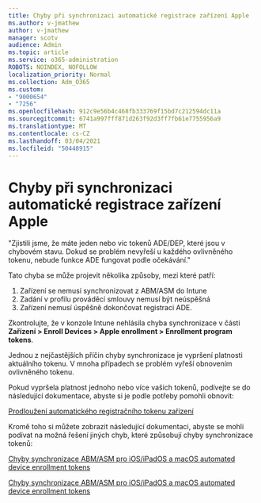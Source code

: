 ```yaml
---
title: Chyby při synchronizaci automatické registrace zařízení Apple
ms.author: v-jmathew
author: v-jmathew
manager: scotv
audience: Admin
ms.topic: article
ms.service: o365-administration
ROBOTS: NOINDEX, NOFOLLOW
localization_priority: Normal
ms.collection: Adm_O365
ms.custom:
- "9000654"
- "7256"
ms.openlocfilehash: 912c9e56b4c468fb333769f15bd7c212594dc11a
ms.sourcegitcommit: 6741a997fff871d263f92d3ff7fb61e7755956a9
ms.translationtype: MT
ms.contentlocale: cs-CZ
ms.lasthandoff: 03/04/2021
ms.locfileid: "50448915"
---
```

# <a name="apple-automatic-device-enrollment-sync-errors"></a>Chyby při synchronizaci automatické registrace zařízení Apple

"Zjistili jsme, že máte jeden nebo víc tokenů ADE/DEP, které jsou v chybovém stavu. Dokud se problém nevyřeší u každého ovlivněného tokenu, nebude funkce ADE fungovat podle očekávání."

Tato chyba se může projevit několika způsoby, mezi které patří:

1. Zařízení se nemusí synchronizovat z ABM/ASM do Intune
2. Zadání v profilu prováděcí smlouvy nemusí být neúspěšná
3. Zařízení nemusí úspěšně dokončovat registraci ADE.

Zkontrolujte, že v konzole Intune nehlásila chyba synchronizace v části **Zařízení > Enroll Devices > Apple enrollment > Enrollment program tokens**.

Jednou z nejčastějších příčin chyby synchronizace je vypršení platnosti aktuálního tokenu. V mnoha případech se problém vyřeší obnovením ovlivněného tokenu.

Pokud vypršela platnost jednoho nebo více vašich tokenů, podívejte se do následující dokumentace, abyste si je podle potřeby pomohli obnovit:

[Prodloužení automatického registračního tokenu zařízení](https://docs.microsoft.com/mem/intune/enrollment/device-enrollment-program-enroll-ios#renew-an-automated-device-enrollment-token)

Kromě toho si můžete zobrazit následující dokumentaci, abyste se mohli podívat na možná řešení jiných chyb, které způsobují chyby synchronizace tokenů:

[Chyby synchronizace ABM/ASM pro iOS/iPadOS a macOS automated device enrollment tokens](https://docs.microsoft.com/mem/intune/enrollment/troubleshoot-ios-enrollment-errors#sync-token-errors-between-intune-and-ade-dep)







[Chyby synchronizace ABM/ASM pro iOS/iPadOS a macOS automated device enrollment tokens](https://docs.microsoft.com/mem/intune/enrollment/troubleshoot-ios-enrollment-errors#resolutions-when-syncing-tokens-between-intune-and-abmasm-for-automated-device-enrollment)
